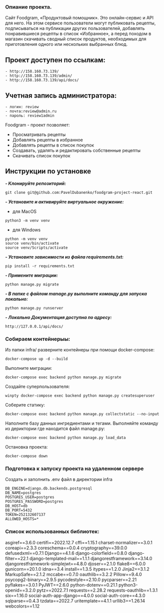 ### Опиание проекта.
Сайт Foodgram, «Продуктовый помощник». Это онлайн-сервис и API для него. На этом сервисе пользователи могут публиковать рецепты, подписываться на публикации других пользователей, добавлять понравившиеся рецепты в список «Избранное», а перед походом в магазин скачивать сводный список продуктов, необходимых для приготовления одного или нескольких выбранных блюд.

## Проект доступен по ссылкам:

```
- http://158.160.73.139/
- http://158.160.73.139/admin/
- http://158.160.73.139/api/docs/
```

## Учетная запись администратора:

```
- логин: review
- почта:review@admin.ru 
- пароль: review1admin
```

Foodgram - проект позволяет:

- Просматривать рецепты
- Добавлять рецепты в избранное
- Добавлять рецепты в список покупок
- Создавать, удалять и редактировать собственные рецепты
- Скачивать список покупок

## Инструкции по установке
***- Клонируйте репозиторий:***
```
git clone git@github.com:PavelDubanenko/foodgram-project-react.git
```

***- Установите и активируйте виртуальное окружение:***
- для MacOS
```
python3 -m venv venv
```
- для Windows
```
python -m venv venv
source venv/bin/activate
source venv/Scripts/activate
```

***- Установите зависимости из файла requirements.txt:***
```
pip install -r requirements.txt
```

***- Примените миграции:***
```
python manage.py migrate
```

***- В папке с файлом manage.py выполните команду для запуска локально:***
```
python manage.py runserver
```
***- Локально Документация доступна по адресу:***
```
http://127.0.0.1/api/docs/
```

### Собираем контейнерыы:

Из папки infra/ разверните контейнеры при помощи docker-compose:
```
docker-compose up -d --build
```
Выполните миграции:
```
docker-compose exec backend python manage.py migrate
```
Создайте суперпользователя:
```
winpty docker-compose exec backend python manage.py createsuperuser
```
Соберите статику:
```
docker-compose exec backend python manage.py collectstatic --no-input
```
Наполните базу данных ингредиентами и тегами. Выполняйте команду из дериктории где находится файл manage.py:
```
docker-compose exec backend python manage.py load_data

```
Остановка проекта:
```
docker-compose down
```

### Подготовка к запуску проекта на удаленном сервере

Cоздать и заполнить .env файл в директории infra
```
DB_ENGINE=django.db.backends.postgresql
DB_NAME=postgres
POSTGRES_USER=postgres
POSTGRES_PASSWORD=postgres
DB_HOST=db
DB_PORT=5432
TOKEN=252132607137
ALLOWED_HOSTS=*
```
### Список использованных библиотек:
asgiref==3.6.0
certifi==2022.12.7
cffi==1.15.1
charset-normalizer==3.0.1
coreapi==2.3.3
coreschema==0.0.4
cryptography==39.0.0
defusedxml==0.7.1
Django==4.1.6
django-colorfield==0.8.0
django-filter==22.1
django-templated-mail==1.1.1
djangorestframework==3.14.0
djangorestframework-simplejwt==4.8.0
djoser==2.1.0
flake8==6.0.0
gunicorn==20.1.0
idna==3.4
install==1.3.5
itypes==1.2.0
Jinja2==3.1.2
MarkupSafe==2.1.2
mccabe==0.7.0
oauthlib==3.2.2
Pillow==9.4.0
psycopg2-binary==2.9.5
pycodestyle==2.10.0
pycparser==2.21
pyflakes==3.0.1
PyJWT==2.6.0
python-dotenv==0.21.1
python3-openid==3.2.0
pytz==2022.7.1
requests==2.28.2
requests-oauthlib==1.3.1
six==1.16.0
social-auth-app-django==4.0.0
social-auth-core==4.3.0
sqlparse==0.4.3
tzdata==2022.7
uritemplate==4.1.1
urllib3==1.26.14
webcolors==1.12
